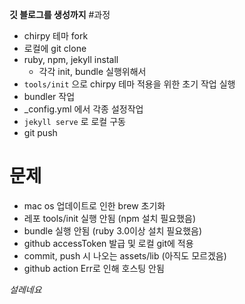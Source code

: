 

**깃 블로그를 생성까지**
#과정
- chirpy 테마 fork
- 로컬에 git clone
- ruby, npm, jekyll install
  - 각각 init, bundle 실행위해서
- `tools/init` 으로 chirpy 테마 적용을 위한 초기 작업 실행
- bundler 작업
- _config.yml 에서 각종 설정작업
- `jekyll serve` 로 로컬 구동
- git push

# 문제
- mac os 업데이트로 인한 brew 초기화
- 레포 tools/init 실행 안됨 (npm 설치 필요했음)
- bundle 실행 안됨 (ruby 3.0이상 설치 필요했음)
- github accessToken 발급 및 로컬 git에 적용
- commit, push 시 나오는 assets/lib (아직도 모르겠음)
- github action Err로 인해 호스팅 안됨


*설레네요*